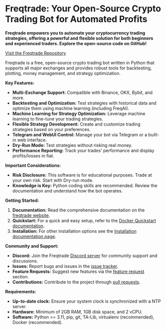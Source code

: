 # Freqtrade: Your Open-Source Crypto Trading Bot for Automated Profits

**Freqtrade empowers you to automate your cryptocurrency trading strategies, offering a powerful and flexible solution for both beginners and experienced traders. Explore the open-source code on GitHub!**

[Visit the Freqtrade Repository](https://github.com/freqtrade/freqtrade)

Freqtrade is a free, open-source crypto trading bot written in Python that supports all major exchanges and provides robust tools for backtesting, plotting, money management, and strategy optimization.

**Key Features:**

*   **Multi-Exchange Support:** Compatible with Binance, OKX, Bybit, and more.
*   **Backtesting and Optimization:** Test strategies with historical data and optimize them using machine learning (including FreqAI).
*   **Machine Learning for Strategy Optimization:** Leverage machine learning to fine-tune your trading strategies.
*   **Flexible Strategy Development:** Create and customize trading strategies based on your preferences.
*   **Telegram and WebUI Control:** Manage your bot via Telegram or a built-in web interface.
*   **Dry-Run Mode:** Test strategies without risking real money.
*   **Performance Reporting:** Track your trades' performance and display profits/losses in fiat.

**Important Considerations:**

*   **Risk Disclosure:** This software is for educational purposes. Trade at your own risk. Start with Dry-run mode.
*   **Knowledge is Key:** Python coding skills are recommended. Review the documentation and understand how the bot operates.

**Getting Started:**

1.  **Documentation:** Read the comprehensive documentation on the [freqtrade website](https://www.freqtrade.io).
2.  **Quickstart:** For a quick and easy setup, refer to the [Docker Quickstart documentation](https://www.freqtrade.io/en/stable/docker_quickstart/).
3.  **Installation:** For other installation options see the [Installation documentation page](https://www.freqtrade.io/en/stable/installation/).

**Community and Support:**

*   **Discord:** Join the Freqtrade [Discord server](https://discord.gg/p7nuUNVfP7) for community support and discussions.
*   **Issues:** Report bugs and issues in the [issue tracker](https://github.com/freqtrade/freqtrade/issues?q=is%3Aissue).
*   **Feature Requests:** Suggest new features via the [feature request](https://github.com/freqtrade/freqtrade/labels/enhancement) section.
*   **Contributions:** Contribute to the project through [pull requests](https://github.com/freqtrade/freqtrade/pulls).

**Requirements:**

*   **Up-to-date clock:**  Ensure your system clock is synchronized with a NTP server.
*   **Hardware:** Minimum of 2GB RAM, 1GB disk space, and 2 vCPU.
*   **Software:** Python >= 3.11, pip, git, TA-Lib, virtualenv (recommended), Docker (recommended).